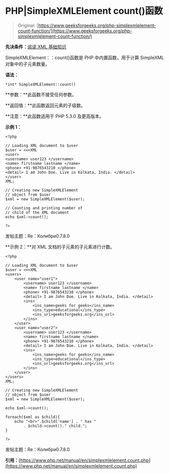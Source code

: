 # PHP|SimpleXMLElement count()函数

> Original: [https://www.geeksforgeeks.org/php-simplexmlelement-count-function/](https://www.geeksforgeeks.org/php-simplexmlelement-count-function/)

**先决条件：**[阅读 XML 基础知识](https://www.geeksforgeeks.org/xml-basics/)

SimpleXMLElement：：count()函数是 PHP 中内置函数，用于计算 SimpleXML 对象中的子元素数量。

**语法：**

```
*int* SimpleXMLElement::count()
```

**参数：**此函数不接受任何参数。

**返回值：**此函数返回元素的子级数。

**注意：**此函数适用于 PHP 5.3.0 及更高版本。

**示例 1：**

```
<?php

// Loading XML document to $user
$user = <<<XML
<user>
<username> user123 </username>
<name> firstname lastname </name>
<phone> +91-9876543210 </phone>
<detail> I am John Doe. Live in Kolkata, India. </detail>
</user>
XML;

// Creating new SimpleXMLElement 
// object from $user
$xml = new SimpleXMLElement($user);

// Counting and printing number of
// child of the XML document
echo $xml->count();

?>
```

发帖主题：Re：Колибри0.7.8.0

**示例 2：**对 XML 文档的子元素的子元素进行计数。

```
<?php

// Loading XML document to $user
$user = <<<XML
<users>
    <user name="user1">
        <username> user123 </username>
        <name> firstname lastname </name>
        <phone> +91-9876543210 </phone>
        <detail> I am John Doe. Live in Kolkata, India. </detail>
        <ins>
            <ins_name>geeks for geeks</ins_name>
            <ins_type>educational</ins_type>
            <ins_url>geeksforgeeks.org</ins_url>
        </ins>
    </user>
    <user name="user2">
        <username> user123 </username>
        <name> firstname lastname </name>
        <phone> +91-9876543210 </phone>
        <detail> I am John Doe. Live in Kolkata, India. </detail>
        <ins>
            <ins_name>geeks for geeks</ins_name>
            <ins_type>educational</ins_type>
            <ins_url>geeksforgeeks.org</ins_url>
        </ins>
    </user>    
</users>
XML;

// Creating new SimpleXMLElement
// object from $user
$xml = new SimpleXMLElement($user);

echo $xml->count();

foreach($xml as $child){
    echo "<br>".$child['name'] . " has " 
        . $child->count()." child.";
}

?>
```

发帖主题：Re：Колибри0.7.8.0

**引用：**[https://www.php.net/manual/en/simplexmlelement.count.php](https://www.php.net/manual/en/simplexmlelement.count.php)